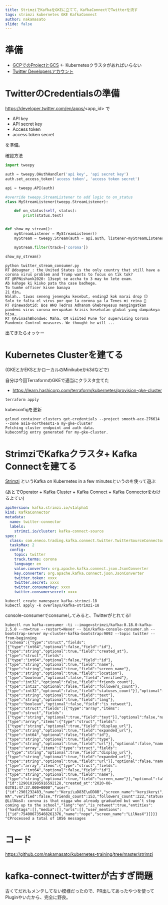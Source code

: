 ```yaml
---
title: StrimziでKafkaをGKEに立てて、KafkaConnectでTwitterを流す
tags: strimzi kubernetes GKE KafkaConnect
author: nakamasato
slide: false
---
```

# 準備

- [GCPでのProjectとGCS](https://cloud.google.com/storage/docs/creating-buckets) <- Kubernetesクラスタがあればいらない
- [Twitter Developersアカウント](https://developer.twitter.com/en)

# TwitterのCredentialsの準備

https://developer.twitter.com/en/apps/<app_id> で

- API key
- API secret key
- Access token
- access token secret

を準備。

確認方法

```python
import tweepy

auth = tweepy.OAuthHandler('api key', 'api secret key')
auth.set_access_token('access token', 'access token secret')

api = tweepy.API(auth)

#override tweepy.StreamListener to add logic to on_status
class MyStreamListener(tweepy.StreamListener):

    def on_status(self, status):
        print(status.text)


def show_my_stream():
    myStreamListener = MyStreamListener()
    myStream = tweepy.Stream(auth = api.auth, listener=myStreamListener)

    myStream.filter(track=['corona'])

show_my_stream()
```

```
python twitter_stream_consumer.py
RT @dougmar_: the United States is the only country that still have a corona virus problem and Trump wants to focus on tik tok?
RT @RPNishank2020: 13sept se accha to 3 may ko lete exam.
Ab kahoge ki kisko pata tha case badhege.
To tumhe officer kisne banaya
21 din…
Walah.. tiwas seneng jenengku kesebut, ending2 kok marai drop 😔
Solo te falta el virus por que la corona ya la Tenes mi reina 🥴
RT @inewsdotid: Bos WHO Tedros Adhanom Ghebreyesus mengingatkan pandemi virus corona merupakan krisis kesehatan global yang dampaknya bisa…
RT @AvinashBhondwe: Maha. CM visited Pune for supervising Corona Pandemic Control measures. We thought he will ...
```

出てきたらオッケー


# Kubernetes Clusterを建てる

(GKEとかEKSとかローカルのMinikubeかk3dなどで)


自分は今回TerraformのGKEで適当にクラスタ立てた

- https://learn.hashicorp.com/terraform/kubernetes/provision-gke-cluster

```
terraform apply
```

kubeconfigを更新

```
gcloud container clusters get-credentials --project smooth-ace-276614 --zone asia-northeast1-a my-gke-cluster
Fetching cluster endpoint and auth data.
kubeconfig entry generated for my-gke-cluster.
```

# StrimziでKafkaクラスタ+ Kafka Connectを建てる

[Strimzi](https://strimzi.io/) というKafka on Kubernetes in a few minutesというのを使って遊ぶ

(あとでOperator + Kafka Cluster + Kafka Connect + Kafka Connectorをわけるよてい)

```yaml:overlays/kafka-strimzi-18/connect/source/twitter-connector-sample.yaml
apiVersion: kafka.strimzi.io/v1alpha1
kind: KafkaConnector
metadata:
  name: twitter-connector
  labels:
    strimzi.io/cluster: kafka-connect-source
spec:
  class: com.eneco.trading.kafka.connect.twitter.TwitterSourceConnector
  tasksMax: 2
  config:
    topic: twitter
    track.terms: corona
    language: en
    value.converter: org.apache.kafka.connect.json.JsonConverter
    key.converter: org.apache.kafka.connect.json.JsonConverter
    twitter.token: xxxx
    twitter.secret: xxxx
    twitter.consumerkey: xxxx
    twitter.consumersecret: xxxx
```

```
kubectl create namespace kafka-strimzi-18
kubectl apply -k overlays/kafka-strimzi-18
```

console-consumerでconsumeしてみると、Twitterがとれてる!

```
kubectl run kafka-consumer -ti --image=strimzi/kafka:0.18.0-kafka-2.5.0 --rm=true --restart=Never -- bin/kafka-console-consumer.sh --bootstrap-server my-cluster-kafka-bootstrap:9092 --topic twitter --from-beginning
{"schema":{"type":"struct","fields":[{"type":"int64","optional":false,"field":"id"},{"type":"string","optional":true,"field":"created_at"},{"type":"struct","fields":[{"type":"int64","optional":false,"field":"id"},{"type":"string","optional":true,"field":"name"},{"type":"string","optional":true,"field":"screen_name"},{"type":"string","optional":true,"field":"location"},{"type":"boolean","optional":false,"field":"verified"},{"type":"int32","optional":false,"field":"friends_count"},{"type":"int32","optional":false,"field":"followers_count"},{"type":"int32","optional":false,"field":"statuses_count"}],"optional":false,"name":"com.eneco.trading.kafka.connect.twitter.User","field":"user"},{"type":"string","optional":true,"field":"text"},{"type":"string","optional":true,"field":"lang"},{"type":"boolean","optional":false,"field":"is_retweet"},{"type":"struct","fields":[{"type":"array","items":{"type":"struct","fields":[{"type":"string","optional":true,"field":"text"}],"optional":false,"name":"com.eneco.trading.kafka.connect.twitter.Hashtag"},"optional":true,"field":"hashtags"},{"type":"array","items":{"type":"struct","fields":[{"type":"string","optional":true,"field":"display_url"},{"type":"string","optional":true,"field":"expanded_url"},{"type":"int64","optional":false,"field":"id"},{"type":"string","optional":true,"field":"type"},{"type":"string","optional":true,"field":"url"}],"optional":false,"name":"com.eneco.trading.kafka.connect.twitter.Medium"},"optional":true,"field":"media"},{"type":"array","items":{"type":"struct","fields":[{"type":"string","optional":true,"field":"display_url"},{"type":"string","optional":true,"field":"expanded_url"},{"type":"string","optional":true,"field":"url"}],"optional":false,"name":"com.eneco.trading.kafka.connect.twitter.Url"},"optional":true,"field":"urls"},{"type":"array","items":{"type":"struct","fields":[{"type":"int64","optional":false,"field":"id"},{"type":"string","optional":true,"field":"name"},{"type":"string","optional":true,"field":"screen_name"}],"optional":false,"name":"com.eneco.trading.kafka.connect.twitter.UserMention"},"optional":true,"field":"user_mentions"}],"optional":false,"name":"com.eneco.trading.kafka.connect.twitter.Entities","field":"entities"}],"optional":false,"name":"com.eneco.trading.kafka.connect.twitter.Tweet"},"payload":{"id":1290101985916592128,"created_at":"2020-08-03T01:47:37.000+0000","user":{"id":2901232483,"name":"Keryi\uD83E\uDD8B","screen_name":"keryikeryi","location":"Seattle, WA","verified":false,"friends_count":153,"followers_count":222,"statuses_count":13157},"text":"RT @LilNasX: corona is that nigga who already graduated but won’t stop coming up to the school","lang":"en","is_retweet":true,"entities":{"hashtags":[],"media":[],"urls":[],"user_mentions":[{"id":754006735468261376,"name":"nope","screen_name":"LilNasX"}]}}}
^CProcessed a total of 1056 messages
```

# コード

https://github.com/nakamasato/kubernetes-training/tree/master/strimzi

# kafka-connect-twitterが古すぎ問題

古くてだれもメンテしてない模様だったので、PR出してあったやつを使ってPluginやいたから、完全に野良。

